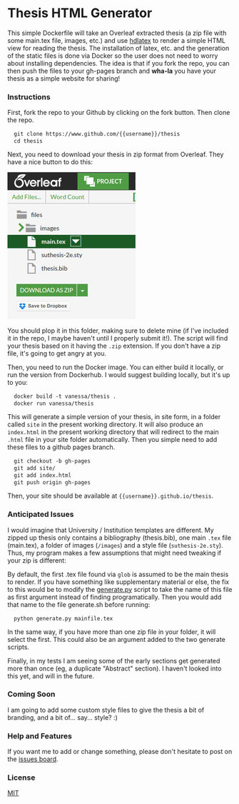 Thesis HTML Generator
====================

This simple Dockerfile will take an Overleaf extracted thesis (a zip file with some main.tex file, images, etc.) and use [hdlatex]() to render a simple HTML view for reading the thesis. The installation of latex, etc. and the generation of the static files is done via Docker so the user does not need to worry about installing dependencies. The idea is that if you fork the repo, you can then push the files to your gh-pages branch and **wha-la** you have your thesis as a simple website for sharing!

### Instructions

First, fork the repo to your Github by clicking on the fork button. Then clone the repo.

      git clone https://www.github.com/{{username}}/thesis
      cd thesis
      
Next, you need to download your thesis in zip format from Overleaf. They have a nice button to do this:

![overleaf](img/overleaf.png)

You should plop it in this folder, making sure to delete mine (if I've included it in the repo, I maybe haven't until I properly submit it!). The script will find your thesis based on it having the `.zip` extension. If you don't have a zip file, it's going to get angry at you.

Then, you need to run the Docker image. You can either build it locally, or run the version from Dockerhub. I would suggest building locally, but it's up to you:

      docker build -t vanessa/thesis .
      docker run vanessa/thesis

This will generate a simple version of your thesis, in site form, in a folder called `site` in the present working directory. It will also produce an `index.html` in the present working directory that will redirect to the main `.html` file in your site folder automatically. Then you simple need to add these files to a github pages branch.

      git checkout -b gh-pages
      git add site/
      git add index.html
      git push origin gh-pages

Then, your site should be available at `{{username}}.github.io/thesis`. 


### Anticipated Issues
I would imagine that University / Institution templates are different. My zipped up thesis only contains a bibliography (thesis.bib), one main `.tex` file (main.tex), a folder of images (`/images`) and a style file (`suthesis-2e.sty`). Thus, my program makes a few assumptions that might need tweaking if your zip is different:

By default, the first .tex file found via `glob` is assumed to be the main thesis to render. If you have something like supplementary material or else, the fix to this would be to modify the [generate.py](generate.py) script to take the name of this file as first argument instead of finding programatically. Then you would add that name to the file generate.sh before running:

      python generate.py mainfile.tex
 
In the same way, if you have more than one zip file in your folder, it will select the first. This could also be an argument added to the two generate scripts.

Finally, in my tests I am seeing some of the early sections get generated more than once (eg, a duplicate "Abstract" section). I haven't looked into this yet, and will in the future.

### Coming Soon
I am going to add some custom style files to give the thesis a bit of branding, and a bit of... say... style? :)


### Help and Features

If you want me to add or change something, please don't hesitate to post on the [issues board](https://github.com/vsoch/thesis/issues).


### License
[MIT](LICENSE)
